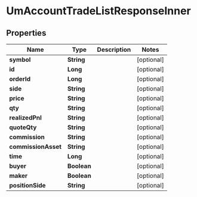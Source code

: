 

# UmAccountTradeListResponseInner


## Properties

| Name | Type | Description | Notes |
|------------ | ------------- | ------------- | -------------|
|**symbol** | **String** |  |  [optional] |
|**id** | **Long** |  |  [optional] |
|**orderId** | **Long** |  |  [optional] |
|**side** | **String** |  |  [optional] |
|**price** | **String** |  |  [optional] |
|**qty** | **String** |  |  [optional] |
|**realizedPnl** | **String** |  |  [optional] |
|**quoteQty** | **String** |  |  [optional] |
|**commission** | **String** |  |  [optional] |
|**commissionAsset** | **String** |  |  [optional] |
|**time** | **Long** |  |  [optional] |
|**buyer** | **Boolean** |  |  [optional] |
|**maker** | **Boolean** |  |  [optional] |
|**positionSide** | **String** |  |  [optional] |



